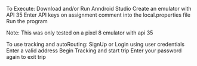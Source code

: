 To Execute:
Download and/or Run Anndroid Studio
Create an emulator with API 35
Enter API keys on assignment comment into the local.properties file
Run the program

Note:
This was only tested on a pixel 8 emulator with api 35


To use tracking and autoRouting:
SignUp or Login using user credentials
Enter a valid address
Begin Tracking and start trip
Enter your password again to exit trip
